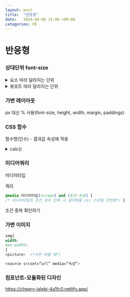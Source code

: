 ```yaml
---
layout: post
title:  "반응형"
date:   2024-08-06 15:00 +09:00
categories: FE
---
```


# 반응형

### 상대단위 font-size

<details>
<summary>요소 따라 달라지는 단위</summary>
<div markdown="1">

* em rem: 크기 조정 상대 단위
* em: 부모 요소 글꼴 크기 
* rem: 루트 요소 글꼴 크기 기본값 1rem=16px 
* padding margin 에선 em이 자기 영역 폰트 사이즈를 따라감

</div>
</details>

<details>
<summary>뷰포트 따라 달라지는 단위</summary>
<div markdown="1">

* vw: 뷰포트 너비 1/100 백분율
* vh: 뷰포트 높이 1/100
* vmin: 작은 쪽 1/100
* vmax: 큰 쪽 1/100

</div>
</details>


### 가변 레이아웃

px 대신 % 사용(font-size, height, width, margin, paddings)

### CSS 함수

함수명(인수) - 결과값 속성에 적용  

<details>
<summary>calc()</summary>
<div markdown="1">

계산식의 결과 속성값에 지정

ex. calc(100%-100px) : 100px 빼고 나머지 

</div>
</details>

### 미디어쿼리

미디어타입

쿼리
```css
@media 미디어타입(screen) and (조건-속성) {
/* 미디어타입과 조건 모두 만족 시 덮어쒸울 css 스타일 선언문*/ }
```  


조건 중복 확인하기

### 가변 이미지
  

```css
img{
width: 
max-width:
}
<picture>  /*사진 바꿀 때*/

<source srcset=”url” media=”속성”> 
```  



### 컴포넌트-모듈화된 디자인

https://cheery-jalebi-4a1fc0.netlify.app/